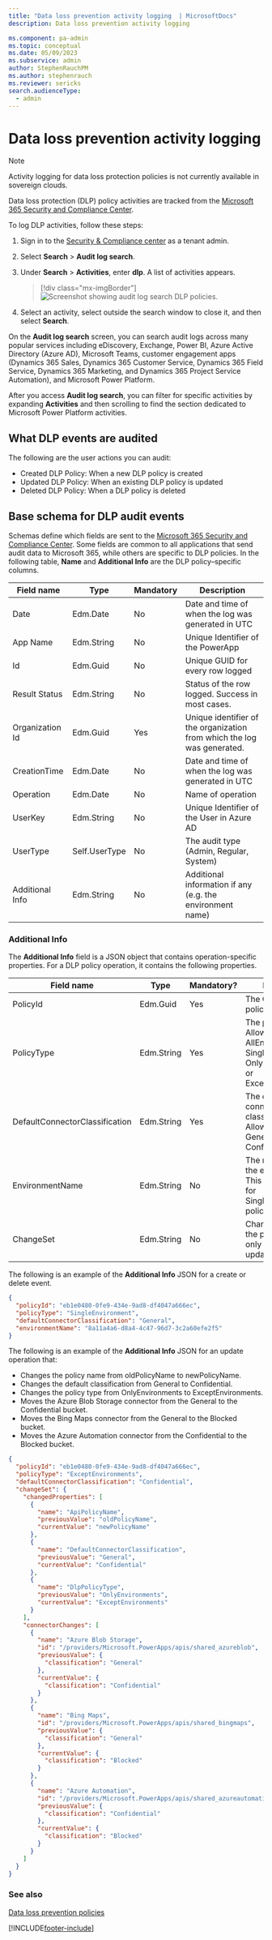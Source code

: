```yaml
---
title: "Data loss prevention activity logging  | MicrosoftDocs"
description: Data loss prevention activity logging

ms.component: pa-admin
ms.topic: conceptual
ms.date: 05/09/2023
ms.subservice: admin
author: StephenRauchPM
ms.author: stephenrauch
ms.reviewer: sericks 
search.audienceType: 
  - admin
---
```


# Data loss prevention activity logging

> [!NOTE]
> Activity logging for data loss protection policies is not currently available in sovereign clouds.

Data loss protection (DLP) policy activities are tracked from the [Microsoft 365 Security and Compliance Center](/microsoft-365/?view=o365-worldwide&preserve-view=true). 

To log DLP activities, follow these steps:

1. Sign in to the [Security & Compliance center](https://protection.office.com) as a tenant admin.

2. Select **Search** > **Audit log search**. 

3. Under **Search** > **Activities**, enter **dlp**. A list of activities appears.

   > [!div class="mx-imgBorder"] 
   > ![Screenshot showing audit log search DLP policies.](media/audit-log-search-dlp.png "Audit log search DLP policies")

4. Select an activity, select outside the search window to close it, and then select **Search**.

On the **Audit log search** screen, you can search audit logs across many popular services including eDiscovery, Exchange, Power BI, Azure Active Directory (Azure AD), Microsoft Teams, customer engagement apps (Dynamics 365 Sales, Dynamics 365 Customer Service, Dynamics 365 Field Service, Dynamics 365 Marketing, and Dynamics 365 Project Service Automation), and Microsoft Power Platform. 

After you access **Audit log search**, you can filter for specific activities by expanding **Activities** and then scrolling to find the section dedicated to Microsoft Power Platform activities. 

## What DLP events are audited

The following are the user actions you can audit:

- Created DLP Policy: When a new DLP policy is created 
- Updated DLP Policy: When an existing DLP policy is updated 
- Deleted DLP Policy: When a DLP policy is deleted 
 
## Base schema for DLP audit events 

Schemas define which fields are sent to the [Microsoft 365 Security and Compliance Center](/microsoft-365/?view=o365-worldwide&preserve-view=true). Some fields are common to all applications that send audit data to Microsoft 365, while others are specific to DLP policies. In the following table, **Name** and **Additional Info** are the DLP policy–specific columns. 

|Field name  |Type  |Mandatory  |Description  |
|---------|---------|---------|---------|
|Date     |Edm.Date|No         |Date and time of when the log was generated in UTC          |
|App Name   |Edm.String         |No         |Unique Identifier of the PowerApp        |
|Id     |Edm.Guid         |No         |Unique GUID for every row logged          |
|Result Status     |Edm.String         |No         |Status of the row logged. Success in most cases.          |
|Organization Id     |Edm.Guid         |Yes        |Unique identifier of the organization from which the log was generated.       |
|CreationTime     |Edm.Date         |No         |Date and time of when the log was generated in UTC          |
|Operation     |Edm.Date         |No         |Name of operation         |
|UserKey     |Edm.String         |No         |Unique Identifier of the User in Azure AD       |
|UserType     |Self.UserType         |No         |The audit type (Admin, Regular, System)         |
|Additional Info     |Edm.String        |No         |Additional information if any (e.g. the environment name)       |

### Additional Info 

The **Additional Info** field is a JSON object that contains operation-specific properties. For a DLP policy operation, it contains the following properties. 


|Field name   |Type  |Mandatory?  |Description  |
|---------|---------|---------|---------|
|PolicyId     | Edm.Guid         | Yes        | The GUID of the policy.    |
|PolicyType     | Edm.String         | Yes        | The policy type. Allowed values are AllEnvironments, SingleEnvironment, OnlyEnvironments, or ExceptEnvironments.        |
|DefaultConnectorClassification     | Edm.String         | Yes        | The default connector classification. Allowed values are General, Blocked, or Confidential.        |
|EnvironmentName     | Edm.String         | No        | The name (GUID) of the environment. This is only present for SingleEnvironment policies.         |
|ChangeSet     | Edm.String         | No        | Changes made to the policy. These are only present for update operations.         |

The following is an example of the **Additional Info** JSON for a create or delete event.

```json
{ 
  "policyId": "eb1e0480-0fe9-434e-9ad8-df4047a666ec", 
  "policyType": "SingleEnvironment", 
  "defaultConnectorClassification": "General", 
  "environmentName": "8a11a4a6-d8a4-4c47-96d7-3c2a60efe2f5" 
} 
```

The following is an example of the **Additional Info** JSON for an update operation that: 

- Changes the policy name from oldPolicyName to newPolicyName. 
- Changes the default classification from General to Confidential. 
- Changes the policy type from OnlyEnvironments to ExceptEnvironments. 
- Moves the Azure Blob Storage connector from the General to the Confidential bucket.
- Moves the Bing Maps connector from the General to the Blocked bucket.
- Moves the Azure Automation connector from the Confidential to the Blocked bucket.

```json
{ 
  "policyId": "eb1e0480-0fe9-434e-9ad8-df4047a666ec", 
  "policyType": "ExceptEnvironments", 
  "defaultConnectorClassification": "Confidential", 
  "changeSet": { 
    "changedProperties": [ 
      { 
        "name": "ApiPolicyName", 
        "previousValue": "oldPolicyName", 
        "currentValue": "newPolicyName" 
      }, 
      { 
        "name": "DefaultConnectorClassification", 
        "previousValue": "General", 
        "currentValue": "Confidential" 
      }, 
      { 
        "name": "DlpPolicyType", 
        "previousValue": "OnlyEnvironments", 
        "currentValue": "ExceptEnvironments" 
      } 
    ], 
    "connectorChanges": [ 
      { 
        "name": "Azure Blob Storage", 
        "id": "/providers/Microsoft.PowerApps/apis/shared_azureblob", 
        "previousValue": { 
          "classification": "General" 
        }, 
        "currentValue": { 
          "classification": "Confidential" 
        } 
      }, 
      { 
        "name": "Bing Maps", 
        "id": "/providers/Microsoft.PowerApps/apis/shared_bingmaps", 
        "previousValue": { 
          "classification": "General" 
        }, 
        "currentValue": { 
          "classification": "Blocked" 
        } 
      }, 
      { 
        "name": "Azure Automation", 
        "id": "/providers/Microsoft.PowerApps/apis/shared_azureautomation", 
        "previousValue": { 
          "classification": "Confidential" 
        }, 
        "currentValue": { 
          "classification": "Blocked" 
        } 
      } 
    ] 
  } 
} 
```


### See also
[Data loss prevention policies](wp-data-loss-prevention.md)


[!INCLUDE[footer-include](../includes/footer-banner.md)]

